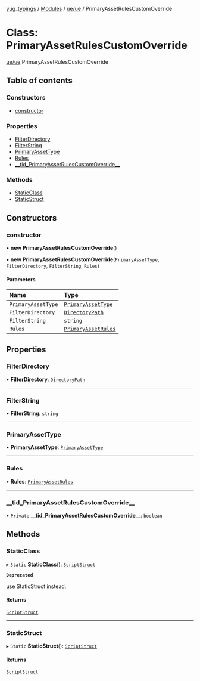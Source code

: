 [yug_typings](../README.md) / [Modules](../modules.md) / [ue/ue](../modules/ue_ue.md) / PrimaryAssetRulesCustomOverride

# Class: PrimaryAssetRulesCustomOverride

[ue/ue](../modules/ue_ue.md).PrimaryAssetRulesCustomOverride

## Table of contents

### Constructors

- [constructor](ue_ue.PrimaryAssetRulesCustomOverride.md#constructor)

### Properties

- [FilterDirectory](ue_ue.PrimaryAssetRulesCustomOverride.md#filterdirectory)
- [FilterString](ue_ue.PrimaryAssetRulesCustomOverride.md#filterstring)
- [PrimaryAssetType](ue_ue.PrimaryAssetRulesCustomOverride.md#primaryassettype)
- [Rules](ue_ue.PrimaryAssetRulesCustomOverride.md#rules)
- [\_\_tid\_PrimaryAssetRulesCustomOverride\_\_](ue_ue.PrimaryAssetRulesCustomOverride.md#__tid_primaryassetrulescustomoverride__)

### Methods

- [StaticClass](ue_ue.PrimaryAssetRulesCustomOverride.md#staticclass)
- [StaticStruct](ue_ue.PrimaryAssetRulesCustomOverride.md#staticstruct)

## Constructors

### constructor

• **new PrimaryAssetRulesCustomOverride**()

• **new PrimaryAssetRulesCustomOverride**(`PrimaryAssetType`, `FilterDirectory`, `FilterString`, `Rules`)

#### Parameters

| Name | Type |
| :------ | :------ |
| `PrimaryAssetType` | [`PrimaryAssetType`](ue_ue.PrimaryAssetType.md) |
| `FilterDirectory` | [`DirectoryPath`](ue_ue.DirectoryPath.md) |
| `FilterString` | `string` |
| `Rules` | [`PrimaryAssetRules`](ue_ue.PrimaryAssetRules.md) |

## Properties

### FilterDirectory

• **FilterDirectory**: [`DirectoryPath`](ue_ue.DirectoryPath.md)

___

### FilterString

• **FilterString**: `string`

___

### PrimaryAssetType

• **PrimaryAssetType**: [`PrimaryAssetType`](ue_ue.PrimaryAssetType.md)

___

### Rules

• **Rules**: [`PrimaryAssetRules`](ue_ue.PrimaryAssetRules.md)

___

### \_\_tid\_PrimaryAssetRulesCustomOverride\_\_

• `Private` **\_\_tid\_PrimaryAssetRulesCustomOverride\_\_**: `boolean`

## Methods

### StaticClass

▸ `Static` **StaticClass**(): [`ScriptStruct`](ue_ue.ScriptStruct.md)

**`Deprecated`**

use StaticStruct instead.

#### Returns

[`ScriptStruct`](ue_ue.ScriptStruct.md)

___

### StaticStruct

▸ `Static` **StaticStruct**(): [`ScriptStruct`](ue_ue.ScriptStruct.md)

#### Returns

[`ScriptStruct`](ue_ue.ScriptStruct.md)

